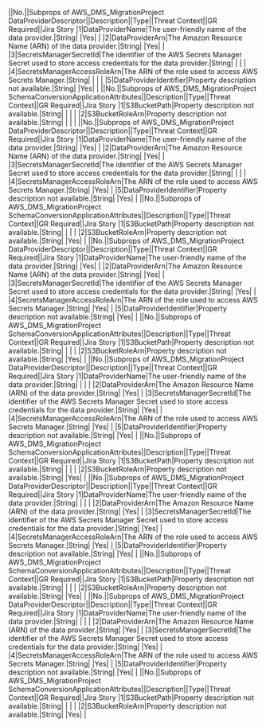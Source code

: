 ||No.||Subprops of AWS_DMS_MigrationProject DataProviderDescriptor||Description||Type||Threat Context||GR Required||Jira Story
|1|DataProviderName|The user-friendly name of the data provider.|String| |Yes| |
|2|DataProviderArn|The Amazon Resource Name (ARN) of the data provider.|String| |Yes| |
|3|SecretsManagerSecretId|The identifier of the AWS Secrets Manager Secret used to store access credentials for the data provider.|String| | | |
|4|SecretsManagerAccessRoleArn|The ARN of the role used to access AWS Secrets Manager.|String| | | |
|5|DataProviderIdentifier|Property description not available.|String| |Yes| |
||No.||Subprops of AWS_DMS_MigrationProject SchemaConversionApplicationAttributes||Description||Type||Threat Context||GR Required||Jira Story
|1|S3BucketPath|Property description not available.|String| | | |
|2|S3BucketRoleArn|Property description not available.|String| | | |
||No.||Subprops of AWS_DMS_MigrationProject DataProviderDescriptor||Description||Type||Threat Context||GR Required||Jira Story
|1|DataProviderName|The user-friendly name of the data provider.|String| |Yes| |
|2|DataProviderArn|The Amazon Resource Name (ARN) of the data provider.|String| |Yes| |
|3|SecretsManagerSecretId|The identifier of the AWS Secrets Manager Secret used to store access credentials for the data provider.|String| | | |
|4|SecretsManagerAccessRoleArn|The ARN of the role used to access AWS Secrets Manager.|String| |Yes| |
|5|DataProviderIdentifier|Property description not available.|String| |Yes| |
||No.||Subprops of AWS_DMS_MigrationProject SchemaConversionApplicationAttributes||Description||Type||Threat Context||GR Required||Jira Story
|1|S3BucketPath|Property description not available.|String| | | |
|2|S3BucketRoleArn|Property description not available.|String| |Yes| |
||No.||Subprops of AWS_DMS_MigrationProject DataProviderDescriptor||Description||Type||Threat Context||GR Required||Jira Story
|1|DataProviderName|The user-friendly name of the data provider.|String| |Yes| |
|2|DataProviderArn|The Amazon Resource Name (ARN) of the data provider.|String| |Yes| |
|3|SecretsManagerSecretId|The identifier of the AWS Secrets Manager Secret used to store access credentials for the data provider.|String| |Yes| |
|4|SecretsManagerAccessRoleArn|The ARN of the role used to access AWS Secrets Manager.|String| |Yes| |
|5|DataProviderIdentifier|Property description not available.|String| |Yes| |
||No.||Subprops of AWS_DMS_MigrationProject SchemaConversionApplicationAttributes||Description||Type||Threat Context||GR Required||Jira Story
|1|S3BucketPath|Property description not available.|String| | | |
|2|S3BucketRoleArn|Property description not available.|String| |Yes| |
||No.||Subprops of AWS_DMS_MigrationProject DataProviderDescriptor||Description||Type||Threat Context||GR Required||Jira Story
|1|DataProviderName|The user-friendly name of the data provider.|String| | | |
|2|DataProviderArn|The Amazon Resource Name (ARN) of the data provider.|String| |Yes| |
|3|SecretsManagerSecretId|The identifier of the AWS Secrets Manager Secret used to store access credentials for the data provider.|String| |Yes| |
|4|SecretsManagerAccessRoleArn|The ARN of the role used to access AWS Secrets Manager.|String| |Yes| |
|5|DataProviderIdentifier|Property description not available.|String| |Yes| |
||No.||Subprops of AWS_DMS_MigrationProject SchemaConversionApplicationAttributes||Description||Type||Threat Context||GR Required||Jira Story
|1|S3BucketPath|Property description not available.|String| | | |
|2|S3BucketRoleArn|Property description not available.|String| |Yes| |
||No.||Subprops of AWS_DMS_MigrationProject DataProviderDescriptor||Description||Type||Threat Context||GR Required||Jira Story
|1|DataProviderName|The user-friendly name of the data provider.|String| | | |
|2|DataProviderArn|The Amazon Resource Name (ARN) of the data provider.|String| |Yes| |
|3|SecretsManagerSecretId|The identifier of the AWS Secrets Manager Secret used to store access credentials for the data provider.|String| |Yes| |
|4|SecretsManagerAccessRoleArn|The ARN of the role used to access AWS Secrets Manager.|String| |Yes| |
|5|DataProviderIdentifier|Property description not available.|String| |Yes| |
||No.||Subprops of AWS_DMS_MigrationProject SchemaConversionApplicationAttributes||Description||Type||Threat Context||GR Required||Jira Story
|1|S3BucketPath|Property description not available.|String| | | |
|2|S3BucketRoleArn|Property description not available.|String| |Yes| |
||No.||Subprops of AWS_DMS_MigrationProject DataProviderDescriptor||Description||Type||Threat Context||GR Required||Jira Story
|1|DataProviderName|The user-friendly name of the data provider.|String| | | |
|2|DataProviderArn|The Amazon Resource Name (ARN) of the data provider.|String| |Yes| |
|3|SecretsManagerSecretId|The identifier of the AWS Secrets Manager Secret used to store access credentials for the data provider.|String| |Yes| |
|4|SecretsManagerAccessRoleArn|The ARN of the role used to access AWS Secrets Manager.|String| |Yes| |
|5|DataProviderIdentifier|Property description not available.|String| |Yes| |
||No.||Subprops of AWS_DMS_MigrationProject SchemaConversionApplicationAttributes||Description||Type||Threat Context||GR Required||Jira Story
|1|S3BucketPath|Property description not available.|String| | | |
|2|S3BucketRoleArn|Property description not available.|String| |Yes| |
